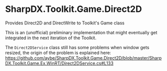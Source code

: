 SharpDX.Toolkit.Game.Direct2D
=============================

Provides Direct2D and DirectWrite to Toolkit's Game class


This is an (unofficial) preliminary implementation that might eventually get integrated in the next iteration of the Toolkit.

The ```Direct2DService``` class still has some problems when window gets resized, the origin of the problem is explained here: https://github.com/aybe/SharpDX.Toolkit.Game.Direct2D/blob/master/SharpDX.Toolkit.Game.Ex.WinRT/Direct2DService.cs#L133
